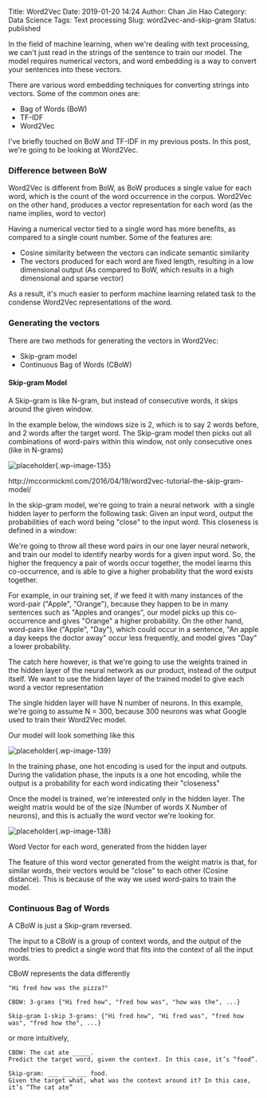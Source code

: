 Title: Word2Vec
Date: 2019-01-20 14:24
Author: Chan Jin Hao
Category: Data Science
Tags: Text processing
Slug: word2vec-and-skip-gram
Status: published



In the field of machine learning, when we're dealing with text processing, we can't just read in the strings of the sentence to train our model. The model requires numerical vectors, and word embedding is a way to convert your sentences into these vectors.





There are various word embedding techniques for converting strings into vectors. Some of the common ones are:





-   Bag of Words (BoW)
-   TF-IDF
-   Word2Vec





I've briefly touched on BoW and TF-IDF in my previous posts. In this post, we're going to be looking at Word2Vec.



<!-- wp:heading {"level":3} -->

### Difference between BoW





Word2Vec is different from BoW, as BoW produces a single value for each word, which is the count of the word occurrence in the corpus. Word2Vec on the other hand, produces a vector representation for each word (as the name implies, word to vector)





Having a numerical vector tied to a single word has more benefits, as compared to a single count number. Some of the features are:





-   Cosine similarity between the vectors can indicate semantic similarity
-   The vectors produced for each word are fixed length, resulting in a low dimensional output (As compared to BoW, which results in a high dimensional and sparse vector)





As a result, it's much easier to perform machine learning related task to the condense Word2Vec representations of the word.



<!-- wp:heading {"level":3} -->

### Generating the vectors





There are two methods for generating the vectors in Word2Vec:





-   Skip-gram model
-   Continuous Bag of Words (CBoW)



<!-- wp:heading {"level":4} -->

#### Skip-gram Model





A Skip-gram is like N-gram, but instead of consecutive words, it skips around the given window.





In the example below, the windows size is 2, which is to say 2 words before, and 2 words after the target word. The Skip-gram model then picks out all combinations of word-pairs within this window, not only consecutive ones (like in N-grams)



<!-- wp:image {"id":135} -->


![placeholder]({attach}media/2018/11/training_data.png){.wp-image-135}  

<figcaption>
http://mccormickml.com/2016/04/19/word2vec-tutorial-the-skip-gram-model/

</figcaption>





In the skip-gram model, we're going to train a neural network  with a single hidden layer to perform the following task: Given an input word, output the probabilities of each word being "close" to the input word. This closeness is defined in a window:





We're going to throw all these word pairs in our one layer neural network, and train our model to identify nearby words for a given input word. So, the higher the frequency a pair of words occur together, the model learns this co-occurrence, and is able to give a higher probability that the word exists together.





For example, in our training set, if we feed it with many instances of the word-pair ("Apple", "Orange"), because they happen to be in many sentences such as "Apples and oranges", our model picks up this co-occurrence and gives "Orange" a higher probability. On the other hand, word-pairs like ("Apple", "Day"), which could occur in a sentence, "An apple a day keeps the doctor away" occur less frequently, and model gives "Day" a lower probability.





The catch here however, is that we're going to use the weights trained in the hidden layer of the neural network as our product, instead of the output itself. We want to use the hidden layer of the trained model to give each word a vector representation





The single hidden layer will have N number of neurons. In this example, we're going to assume N = 300, because 300 neurons was what Google used to train their Word2Vec model.





Our model will look something like this



<!-- wp:image {"id":139} -->


![placeholder]({attach}media/2018/11/presentation11.jpg){.wp-image-139}






In the training phase, one hot encoding is used for the input and outputs. During the validation phase, the inputs is a one hot encoding, while the output is a probability for each word indicating their "closeness"





Once the model is trained, we're interested only in the hidden layer. The weight matrix would be of the size (Number of words X Number of neurons), and this is actually the word vector we're looking for.



<!-- wp:image {"id":138} -->


![placeholder]({attach}media/2018/11/weightmatrix1.jpg){.wp-image-138}  

<figcaption>
Word Vector for each word, generated from the hidden layer  

</figcaption>





The feature of this word vector generated from the weight matrix is that, for similar words, their vectors would be "close" to each other (Cosine distance). This is because of the way we used word-pairs to train the model.



<!-- wp:heading {"level":3} -->

### Continuous Bag of Words





A CBoW is just a Skip-gram reversed.





The input to a CBoW is a group of context words, and the output of the model tries to predict a single word that fits into the context of all the input words.





CBoW represents the data differently



<!-- wp:code -->

``` {.wp-block-code}
"Hi fred how was the pizza?"

CBOW: 3-grams {"Hi fred how", "fred how was", "how was the", ...}

Skip-gram 1-skip 3-grams: {"Hi fred how", "Hi fred was", "fred how was", "fred how the", ...}
```

<!-- /wp:code -->



or more intuitively, 



<!-- wp:code -->

``` {.wp-block-code}
CBOW: The cat ate _____. 
Predict the target word, given the context. In this case, it’s “food”.

Skip-gram: ___ ___ ___ food.
Given the target what, what was the context around it? In this case, it’s “The cat ate”
```

<!-- /wp:code -->
